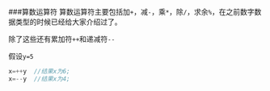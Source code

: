 ###算数运算符
算数运算符主要包括加`+`，减`-`，乘`*`，除`/`，求余`%`，在之前数字数据类型的时候已经给大家介绍过了。

除了这些还有累加符`++`和递减符`--`

假设`y=5`
```js
x=++y  //结果x为6;
x=--y  //结果x为4;
```
